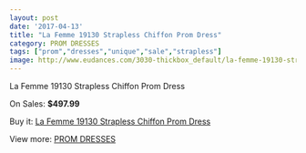```yaml
---
layout: post
date: '2017-04-13'
title: "La Femme 19130 Strapless Chiffon Prom Dress"
category: PROM DRESSES
tags: ["prom","dresses","unique","sale","strapless"]
image: http://www.eudances.com/3030-thickbox_default/la-femme-19130-strapless-chiffon-prom-dress.jpg
---
```

La Femme 19130 Strapless Chiffon Prom Dress

On Sales: **$497.99**
<a href="https://www.eudances.com/en/prom-dresses/1049-la-femme-19130-strapless-chiffon-prom-dress.html"><amp-img layout="responsive" width="600" height="600" src="//www.eudances.com/3030-thickbox_default/la-femme-19130-strapless-chiffon-prom-dress.jpg" alt="La Femme 19130 Strapless Chiffon Prom Dress 0" /></a>
<a href="https://www.eudances.com/en/prom-dresses/1049-la-femme-19130-strapless-chiffon-prom-dress.html"><amp-img layout="responsive" width="600" height="600" src="//www.eudances.com/3033-thickbox_default/la-femme-19130-strapless-chiffon-prom-dress.jpg" alt="La Femme 19130 Strapless Chiffon Prom Dress 1" /></a>
<a href="https://www.eudances.com/en/prom-dresses/1049-la-femme-19130-strapless-chiffon-prom-dress.html"><amp-img layout="responsive" width="600" height="600" src="//www.eudances.com/3032-thickbox_default/la-femme-19130-strapless-chiffon-prom-dress.jpg" alt="La Femme 19130 Strapless Chiffon Prom Dress 2" /></a>
<a href="https://www.eudances.com/en/prom-dresses/1049-la-femme-19130-strapless-chiffon-prom-dress.html"><amp-img layout="responsive" width="600" height="600" src="//www.eudances.com/3031-thickbox_default/la-femme-19130-strapless-chiffon-prom-dress.jpg" alt="La Femme 19130 Strapless Chiffon Prom Dress 3" /></a>

Buy it: [La Femme 19130 Strapless Chiffon Prom Dress](https://www.eudances.com/en/prom-dresses/1049-la-femme-19130-strapless-chiffon-prom-dress.html "La Femme 19130 Strapless Chiffon Prom Dress")

View more: [PROM DRESSES](https://www.eudances.com/en/13-prom-dresses "PROM DRESSES")